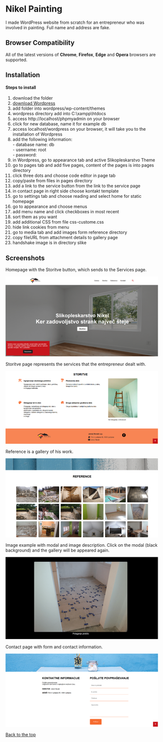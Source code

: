 # Nikel Painting

I made WordPress website from scratch for an entrepreneur who was involved in painting. Full name and address are fake.

## Browser Compatibility

All of the latest versions of <b>Chrome</b>, <b>Firefox</b>, <b>Edge</b> and <b>Opera</b> browsers are supported.

## Installation

#### Steps to install

<ol>
  <li>download the folder</li>
  <li><a href="https://wordpress.org/download/">download Wordpress</a></li>
  <li>add folder into wordpress/wp-content/themes</li>
  <li>wordpress directory add into C:\xampp\htdocs</li>
  <li>access http://localhost/phpmyadmin on your browser</li>
  <li>click for new database, name it for example db</li>
  <li>access localhost/wordpress on your browser, it will take you to the installation of Wordpress</li>
  <li>add the following information:<br>
    - database name: db<br>
    - username: root<br>
    - password:<br>
  <li>in Wordpress, go to appearance tab and active Slikopleskarstvo Theme</li>
  <li>go to pages tab and add five pages, content of the pages is into pages directory</li>
  <li>click three dots and choose code editor in page tab</li>
  <li>copy/paste from files in pages directory</li>
  <li>add a link to the service button from the link to the service page</li>
  <li>in contact page in right side choose kontakt template</li>
  <li>go to settings tab and choose reading and select home for static homepage</li>
  <li>go to appearance and choose menus</li>
  <li>add menu name and click checkboxes in most recent</li>
  <li>sort them as you want</li>
  <li>add additional CSS from file css-custome.css</li>
  <li>hide link cookies from menu</li>
  <li>go to media tab and add images form reference directory</li>
  <li>copy fileURL from attachment details to gallery page</li>
  <li>handshake image is in directory slike</li>
</ol>

## Screenshots

Homepage with the Storitve button, which sends to the Services page.

![](screenshot/slikopleskarstvo.png)

Storitve page represents the services that the entrepreneur dealt with.

![](screenshot/storitve.png)

Reference is a gallery of his work.

![](screenshot/reference.png)

Image example with modal and image description. Click on the modal (black background) and the gallery will be appeared again.

![](screenshot/slika.png)

Contact page with form and contact information.

![](screenshot/kontakt.png)

[Back to the top](#nikel-painting)
